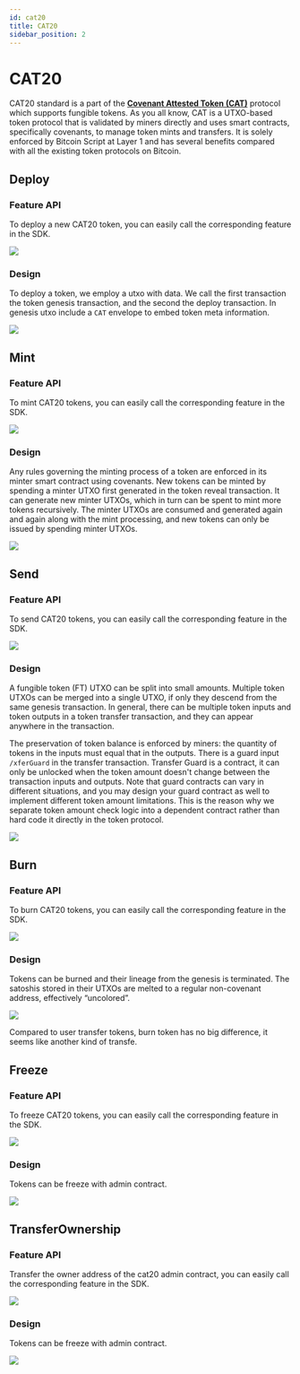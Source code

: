 ```yaml
---
id: cat20
title: CAT20
sidebar_position: 2
---
```

# CAT20

CAT20 standard is a part of the **[Covenant Attested Token (CAT)](https://catprotocol.org/)** protocol which supports fungible tokens. As you all know, CAT is a UTXO-based token protocol that is validated by miners directly and uses smart contracts, specifically covenants, to manage token mints and transfers. It is solely enforced by Bitcoin Script at Layer 1 and has several benefits compared with all the existing token protocols on Bitcoin.

## Deploy

### Feature API

To deploy a new CAT20 token, you can easily call the corresponding feature in the SDK.

![](../../static/img/cat20_deploy_api.png)

### Design 
To deploy a token, we employ a utxo with data. We call the first transaction the token genesis transaction, and the second the deploy transaction. In genesis utxo include a `CAT` envelope to embed token meta information.

![](../../static/img/cat20_deploy.png)


## Mint

### Feature API

To mint CAT20 tokens, you can easily call the corresponding feature in the SDK.

![](../../static/img/cat20_api_mint.png)

### Design

Any rules governing the minting process of a token are enforced in its minter smart contract using covenants. New tokens can be minted by spending a minter UTXO first generated in the token reveal transaction. It can generate new minter UTXOs, which in turn can be spent to mint more tokens recursively. The minter UTXOs are consumed and generated again and again along with the mint processing, and new tokens can only be issued by spending minter UTXOs. 

![](../../static/img/cat20_mint.png)


## Send

### Feature API

To send CAT20 tokens, you can easily call the corresponding feature in the SDK.

![](../../static/img/cat20_api_single_send.png)

### Design

A fungible token (FT) UTXO can be split into small amounts. Multiple token UTXOs can be merged into a single UTXO, if only they descend from the same genesis transaction. In general, there can be multiple token inputs and token outputs in a token transfer transaction, and they can appear anywhere in the transaction.

The preservation of token balance is enforced by miners: the quantity of tokens in the inputs must equal that in the outputs. There is a guard input `/xferGuard` in the transfer transaction. Transfer Guard is a contract, it can only be unlocked when the token amount doesn't change between the transaction inputs and outputs. Note that guard contracts can vary in different situations, and you may design your guard contract as well to implement different token amount limitations. This is the reason why we separate token amount check logic into a dependent contract rather than hard code it directly in the token protocol.

![](../../static/img/cat20_send.png)


## Burn

### Feature API

To burn CAT20 tokens, you can easily call the corresponding feature in the SDK.

![](../../static/img/cat20_api_burn.png)

### Design

Tokens can be burned and their lineage from the genesis is terminated. The satoshis stored in their UTXOs are melted to a regular non-covenant address, effectively “uncolored”.

![](../../static/img/cat20_burn.png)

Compared to user transfer tokens, burn token has no big difference, it seems like another kind of transfe.

## Freeze

### Feature API

To freeze CAT20 tokens, you can easily call the corresponding feature in the SDK.

![](../../static/img/cat20_api_freeze.png)

### Design

Tokens can be freeze with admin contract. 

![](../../static/img/cat20_freeze.png)


## TransferOwnership

### Feature API

Transfer the owner address of the cat20 admin contract, you can easily call the corresponding feature in the SDK.

![](../../static/img/cat20_api_transferOwnership.png)

### Design

Tokens can be freeze with admin contract. 

![](../../static/img/cat20_transferOwnership.png)